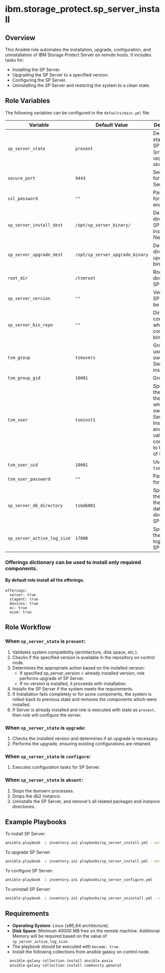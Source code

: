 # ibm.storage_protect.sp_server_install

## Overview
This Ansible role automates the installation, upgrade, configuration, and uninstallation of IBM Storage Protect Server on remote hosts. It includes tasks for:
- Installing the SP Server.
- Upgrading the SP Server to a specified version.
- Configuring the SP Server.
- Uninstalling the SP Server and restoring the system to a clean state.

## Role Variables
The following variables can be configured in the `defaults/main.yml` file:

| Variable                     | Default Value                   | Description                                                                                                             |
|------------------------------|---------------------------------|-------------------------------------------------------------------------------------------------------------------------|
| `sp_server_state`            | `present`                       | Desired state of the SP Server (`present`, `upgrade`, `absent`).                                               |
| `secure_port`                | `9443`                          | Secure port for SP Server.                                                                                              |
| `ssl_password`               | `""`                            | Password for SSL encryption.                                                                                            |
| `sp_server_install_dest`     | `/opt/sp_server_binary/`        | Destination directory for SP Server installation files.                                                                 |
| `sp_server_upgrade_dest`     | `/opt/sp_server_upgrade_binary` | Destination directory for upgrade binaries.                                                                             |
| `root_dir`                   | `/tsmroot`                      | Root directory for SP Server.                                                                                           |
| `sp_server_version`                | `""`                            | Version of SP Server to be installed.                                                                                   |
| `sp_server_bin_repo`                | `""`                            | Directory on control node which contains the binaries.                                                                  |
| `tsm_group`                | `tsmusers`                      | Group of the user who owns SP Server instance.                                                                          |
| `tsm_group_gid`                | `10001`                         | Group Id                                                                                                                |
| `tsm_user`                | `tsminst1`                      | Specifies the name of the user who will own the SP Server Instance and also this value corresponds to the name of instance. |
| `tsm_user_uid`                | `10001`                         | User Id for `tsm_user`.                                                                                                 |
| `tsm_user_password`                | `""`                            | Password for `tsm_user`.                                                                                                |
| `sp_server_db_directory`                | `tsmdb001`                      | Specifies the name of the database directory for SP Server.                                                             |
| `sp_server_active_log_size`                | `17000`                         | Specifies the active log size for SP Server                                                                             |

### Offerings dictionary can be used to install only required components. 
#### By default role install all the offerings.
```
offerings:
  server: true
  stagent: true
  devices: true
  oc: true
  ossm: true
```

## Role Workflow
### When `sp_server_state` is `present`:
1. Validates system compatibility (architecture, disk space, etc.).
2. Checks if the specified version is available in the repository on control node.
3. Determines the appropriate action based on the installed version:
   - If specified sp_server_version > already installed version, role performs upgrade of SP Server.
   - If no version is installed, it proceeds with installation.
4. Installs the SP Server if the system meets the requirements.
5. If Installation fails completely or for some components, the system is rolled-back to previous state and removes the components which were installed.
6. If Server is already installed and role is executed with state as `present`, then role will configure the server.

### When `sp_server_state` is `upgrade`:
1. Checks the installed version and determines if an upgrade is necessary.
2. Performs the upgrade, ensuring existing configurations are retained.

### When `sp_server_state` is `configure`:
1. Executes configuration tasks for SP Server.

### When `sp_server_state` is `absent`:
1. Stops the dsmserv processes.
2. Drops the db2 instance.
3. Uninstalls the SP Server, and remove's all related packages and instance directories.

## Example Playbooks
To install SP Server:
```bash
ansible-playbook -i inventory.ini playbooks/sp_server_install.yml --extra-vars '{"sp_server_bin_repo":"/path/to/repo/on/controlNode", "sp_server_state": "present", "sp_server_version": "8.1.23", "ssl_password": "YourPassword@123"}'
```

To upgrade SP Server:
```bash
ansible-playbook -i inventory.ini playbooks/sp_server_install.yml --extra-vars '{"sp_server_bin_repo":"/path/to/repo/on/controlNode", "sp_server_state": "upgrade", "sp_server_version": "8.1.24", "ssl_password": "YourPassword@123"}'
```

To configure SP Server:
```bash
ansible-playbook -i inventory.ini playbooks/sp_server_configure.yml
```

To uninstall SP Server:
```bash
ansible-playbook -i inventory.ini playbooks/sp_server_uninstall.yml --extra-vars '{"sp_server_state": "absent"}'
```

## Requirements
- **Operating System**: Linux (x86_64 architecture).
- **Disk Space**: Minimum 40000 MB free on the remote machine. Additional Memory will be required based on the value of `sp_server_active_log_size`.
- The playbook should be executed with `become: true`.
- Install the following collections from ansible galaxy on control node.
```bash
  ansible-galaxy collection install ansible.posix
  ansible-galaxy collection install community.general
